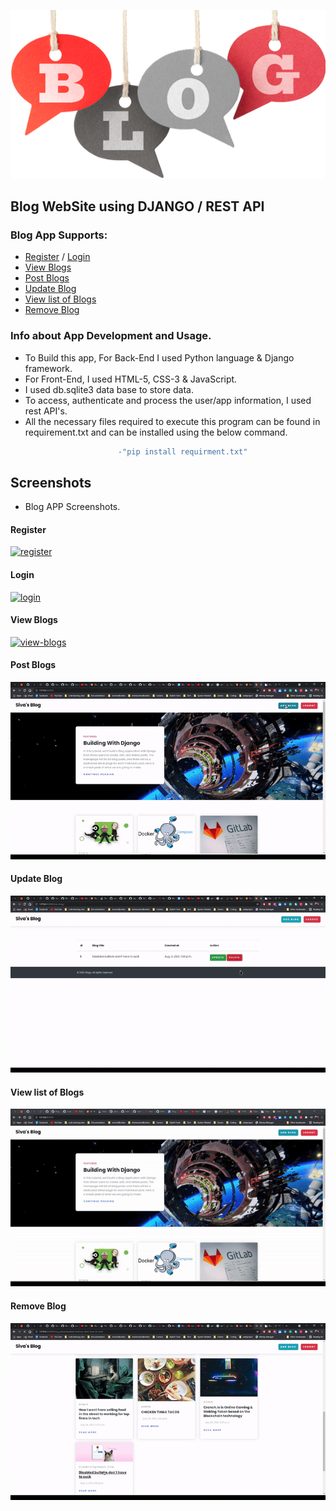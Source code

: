 ![Blogger](screenshots/6-2-blogging-png-clipart.png)

## Blog WebSite using DJANGO / REST API

### Blog App Supports:

- [Register](#register) / [Login](#login)
- [View Blogs](#view-blogs)
- [Post Blogs](#post-blogs)
- [Update Blog](#update-blog)
- [View list of Blogs](#view-list-of-blogs)
- [Remove Blog](#remove-blog)

### Info about App Development and Usage.
- To Build this app, For Back-End I used Python language & Django framework.
- For Front-End, I used HTML-5, CSS-3 & JavaScript.
- I used db.sqlite3 data base to store data. 
- To access, authenticate and process the user/app information, I used rest API's.
- All the necessary files required to execute this program can be found in requirement.txt
  and can be installed using the below command.
```python
                        -"pip install requirment.txt"
```

## Screenshots
- Blog APP Screenshots.

#### Register
<p align="left">
<a href="" target="_blank"> <img src="screenshots/register.gif" alt="register" /> </a>
</p>

#### Login
<p align="left">
<a href="" target="_blank"> <img src="screenshots/login.gif" alt="login" /> </a>
</p>

#### View Blogs

<p align="left">
<a href="" target="_blank"> <img src="screenshots/view.gif" alt="view-blogs" /> </a>
</p>

#### Post Blogs

<p align="left">
<a href="" target="_blank"> <img src="screenshots/post.gif" alt="post-blogs" /> </a>
</p>

#### Update Blog

<p align="left">
<a href="" target="_blank"> <img src="screenshots/update.gif" alt="update-blog" /> </a>
</p>

#### View list of Blogs

<p align="left">
<a href="" target="_blank"> <img src="screenshots/list.gif" alt="view-list-of-blogs" /> </a>
</p>

#### Remove Blog

<p align="left">
<a href="" target="_blank"> <img src="screenshots/remove.gif" alt="remove-blog" /> </a>
</p>